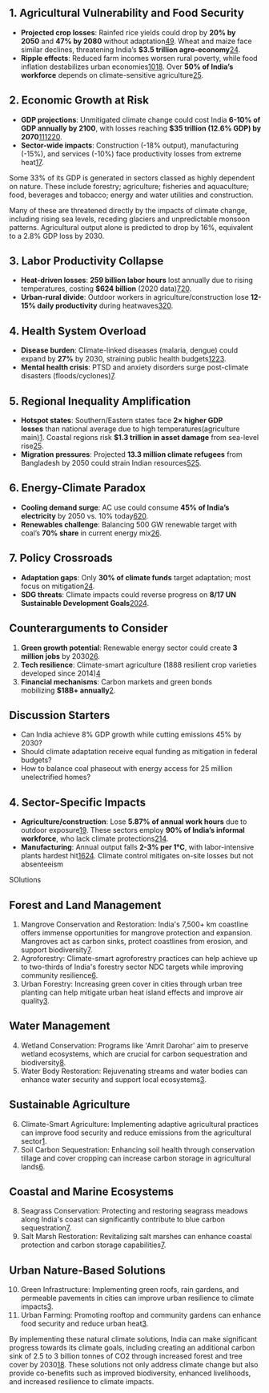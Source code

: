 ## **1. Agricultural Vulnerability and Food Security**

- **Projected crop losses**: Rainfed rice yields could drop by **20% by 2050** and **47% by 2080** without adaptation[4](https://pib.gov.in/PressReleaseIframePage.aspx?PRID=1909206)[9](https://www.manage.gov.in/studymaterial/CCA-E.pdf). Wheat and maize face similar declines, threatening India’s **$3.5 trillion agro-economy**[24](https://www.mse.ac.in/wp-content/uploads/2021/05/Working-Paper-204.pdf).
- **Ripple effects**: Reduced farm incomes worsen rural poverty, while food inflation destabilizes urban economies[10](https://www.drishtiias.com/daily-updates/daily-news-analysis/economics-of-climate-change-in-india)[18](https://www.drishtiias.com/daily-updates/daily-news-analysis/economics-of-climate-change-in-india). Over **50% of India’s workforce** depends on climate-sensitive agriculture[25](https://www.airuniversity.af.edu/Wild-Blue-Yonder/Article-Display/Article/3385203/climate-change-in-india-a-security-challenge-with-political-and-economic-opport/).

## **2. Economic Growth at Risk**

- **GDP projections**: Unmitigated climate change could cost India **6-10% of GDP annually by 2100**, with losses reaching **$35 trillion (12.6% GDP) by 2070**[11](https://www.forbesindia.com/article/take-one-big-story-of-the-day/how-climate-change-can-impact-gdp-and-jobs/87673/1)[12](https://www.cwejournal.org/article/climate-change-and-the-indian-economy---a-review)[20](https://resoilfoundation.org/en/agricultural-industry/climate-change-india-agriculture/).
- **Sector-wide impacts**: Construction (-18% output), manufacturing (-15%), and services (-10%) face productivity losses from extreme heat[1](http://cdedse.org/pdf/work345.pdf)[7](https://climateconnection.org.in/updates/melting-wallets-economic-toll-climate-change-india).

Some 33% of its GDP is generated in sectors classed as highly dependent on nature. These include forestry; agriculture; fisheries and aquaculture; food, beverages and tobacco; energy and water utilities and construction.

Many of these are threatened directly by the impacts of climate change, including rising sea levels, receding glaciers and unpredictable monsoon patterns. Agricultural output alone is predicted to drop by 16%, equivalent to a 2.8% GDP loss by 2030.

## **3. Labor Productivity Collapse**

- **Heat-driven losses**: **259 billion labor hours** lost annually due to rising temperatures, costing **$624 billion** (2020 data)[7](https://climateconnection.org.in/updates/melting-wallets-economic-toll-climate-change-india)[20](https://resoilfoundation.org/en/agricultural-industry/climate-change-india-agriculture/).
- **Urban-rural divide**: Outdoor workers in agriculture/construction lose **12-15% daily productivity** during heatwaves[3](https://greenly.earth/en-gb/blog/ecology-news/why-is-climate-change-a-huge-challenge-for-india)[20](https://resoilfoundation.org/en/agricultural-industry/climate-change-india-agriculture/).

## **4. Health System Overload**

- **Disease burden**: Climate-linked diseases (malaria, dengue) could expand by **27%** by 2030, straining public health budgets[12](https://www.cwejournal.org/article/climate-change-and-the-indian-economy---a-review)[23](https://www.orfonline.org/research/climate-change-and-food-security-in-india).
- **Mental health crisis**: PTSD and anxiety disorders surge post-climate disasters (floods/cyclones)[7](https://climateconnection.org.in/updates/melting-wallets-economic-toll-climate-change-india).

## **5. Regional Inequality Amplification**

- **Hotspot states**: Southern/Eastern states face **2× higher GDP losses** than national average due to high temperatures(agriculture main)[1](http://cdedse.org/pdf/work345.pdf). Coastal regions risk **$1.3 trillion in asset damage** from sea-level rise[25](https://www.airuniversity.af.edu/Wild-Blue-Yonder/Article-Display/Article/3385203/climate-change-in-india-a-security-challenge-with-political-and-economic-opport/).
- **Migration pressures**: Projected **13.3 million climate refugees** from Bangladesh by 2050 could strain Indian resources[5](https://www.airuniversity.af.edu/Wild-Blue-Yonder/Article-Display/Article/3385203/climate-change-in-india-a-security-challenge-with-political-and-economic-opport/)[25](https://www.airuniversity.af.edu/Wild-Blue-Yonder/Article-Display/Article/3385203/climate-change-in-india-a-security-challenge-with-political-and-economic-opport/).

## **6. Energy-Climate Paradox**

- **Cooling demand surge**: AC use could consume **45% of India’s electricity** by 2050 vs. 10% today[6](https://www.frontiersin.org/journals/sustainable-cities/articles/10.3389/frsc.2023.1308684/full)[20](https://resoilfoundation.org/en/agricultural-industry/climate-change-india-agriculture/).
- **Renewables challenge**: Balancing 500 GW renewable target with coal’s **70% share** in current energy mix[2](https://www.weforum.org/stories/2024/08/india-economy-natural-climate-solutions/)[6](https://www.frontiersin.org/journals/sustainable-cities/articles/10.3389/frsc.2023.1308684/full).

## **7. Policy Crossroads**

- **Adaptation gaps**: Only **30% of climate funds** target adaptation; most focus on mitigation[2](https://www.weforum.org/stories/2024/08/india-economy-natural-climate-solutions/)[4](https://pib.gov.in/PressReleaseIframePage.aspx?PRID=1909206).
- **SDG threats**: Climate impacts could reverse progress on **8/17 UN Sustainable Development Goals**[20](https://resoilfoundation.org/en/agricultural-industry/climate-change-india-agriculture/)[24](https://www.mse.ac.in/wp-content/uploads/2021/05/Working-Paper-204.pdf).

## **Counterarguments to Consider**

1. **Green growth potential**: Renewable energy sector could create **3 million jobs** by 2030[2](https://www.weforum.org/stories/2024/08/india-economy-natural-climate-solutions/)[6](https://www.frontiersin.org/journals/sustainable-cities/articles/10.3389/frsc.2023.1308684/full).
2. **Tech resilience**: Climate-smart agriculture (1888 resilient crop varieties developed since 2014)[4](https://pib.gov.in/PressReleaseIframePage.aspx?PRID=1909206)
3. **Financial mechanisms**: Carbon markets and green bonds mobilizing **$18B+ annually**[2](https://www.weforum.org/stories/2024/08/india-economy-natural-climate-solutions/).

## **Discussion Starters**

- Can India achieve 8% GDP growth while cutting emissions 45% by 2030?
- Should climate adaptation receive equal funding as mitigation in federal budgets?
- How to balance coal phaseout with energy access for 25 million unelectrified homes?


## **4. Sector-Specific Impacts**

- **Agriculture/construction**: Lose **5.87% of annual work hours** due to outdoor exposure[19](https://sprf.in/wp-content/uploads/2022/08/SPRF-2022_DP_Heat-Waves.pdf). These sectors employ **90% of India’s informal workforce**, who lack climate protections[2](https://sprf.in/wp-content/uploads/2022/08/SPRF-2022_DP_Heat-Waves.pdf)[14](https://www.ilo.org/sites/default/files/wcmsp5/groups/public/@dgreports/@dcomm/@publ/documents/publication/wcms_711919.pdf).
- **Manufacturing**: Annual output falls **2-3% per 1°C**, with labor-intensive plants hardest hit[1](https://epic.uchicago.in/project/the-impact-of-temperature-on-productivity-and-labor-supply-evidence-from-indian-manufacturing/)[6](https://bfi.uchicago.edu/wp-content/uploads/UCH-110116_IndianManufacturingResearchSummary_v04.pdf)[24](https://www.econstor.eu/bitstream/10419/234957/1/1760105341.pdf). Climate control mitigates on-site losses but not absenteeism



SOlutions
## Forest and Land Management

1. Mangrove Conservation and Restoration: India's 7,500+ km coastline offers immense opportunities for mangrove protection and expansion. Mangroves act as carbon sinks, protect coastlines from erosion, and support biodiversity[7](https://www.proclime.world/news-media/the-future-of-climate-solutions-india-s-blue-carbon-potential).
2. Agroforestry: Climate-smart agroforestry practices can help achieve up to two-thirds of India's forestry sector NDC targets while improving community resilience[6](https://wsds.teriin.org/nature-based-solution.php).
3. Urban Forestry: Increasing green cover in cities through urban tree planting can help mitigate urban heat island effects and improve air quality[3](https://www.wri.org/outcomes/indian-cities-pioneer-nature-based-solutions-and-inspire-national-climate-action).

## Water Management

4. Wetland Conservation: Programs like 'Amrit Darohar' aim to preserve wetland ecosystems, which are crucial for carbon sequestration and biodiversity[8](https://www.ceew.in/blogs/nature-based-solutions-for-climate-change-and-why-they-matter-for-india).
5. Water Body Restoration: Rejuvenating streams and water bodies can enhance water security and support local ecosystems[3](https://www.wri.org/outcomes/indian-cities-pioneer-nature-based-solutions-and-inspire-national-climate-action).

## Sustainable Agriculture

6. Climate-Smart Agriculture: Implementing adaptive agricultural practices can improve food security and reduce emissions from the agricultural sector[1](https://www.weforum.org/stories/2024/01/business-case-india-natural-climate-solutions/).
7. Soil Carbon Sequestration: Enhancing soil health through conservation tillage and cover cropping can increase carbon storage in agricultural lands[6](https://wsds.teriin.org/nature-based-solution.php).

## Coastal and Marine Ecosystems

8. Seagrass Conservation: Protecting and restoring seagrass meadows along India's coast can significantly contribute to blue carbon sequestration[7](https://www.proclime.world/news-media/the-future-of-climate-solutions-india-s-blue-carbon-potential).
9. Salt Marsh Restoration: Revitalizing salt marshes can enhance coastal protection and carbon storage capabilities[7](https://www.proclime.world/news-media/the-future-of-climate-solutions-india-s-blue-carbon-potential).

## Urban Nature-Based Solutions

10. Green Infrastructure: Implementing green roofs, rain gardens, and permeable pavements in cities can improve urban resilience to climate impacts[3](https://www.wri.org/outcomes/indian-cities-pioneer-nature-based-solutions-and-inspire-national-climate-action).
11. Urban Farming: Promoting rooftop and community gardens can enhance food security and reduce urban heat[3](https://www.wri.org/outcomes/indian-cities-pioneer-nature-based-solutions-and-inspire-national-climate-action).

By implementing these natural climate solutions, India can make significant progress towards its climate goals, including creating an additional carbon sink of 2.5 to 3 billion tonnes of CO2 through increased forest and tree cover by 2030[1](https://www.weforum.org/stories/2024/01/business-case-india-natural-climate-solutions/)[8](https://www.ceew.in/blogs/nature-based-solutions-for-climate-change-and-why-they-matter-for-india). These solutions not only address climate change but also provide co-benefits such as improved biodiversity, enhanced livelihoods, and increased resilience to climate impacts.